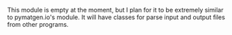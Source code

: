 This module is empty at the moment, but I plan for it to be extremely similar to pymatgen.io's module. It will have classes for parse input and output files from other programs.
